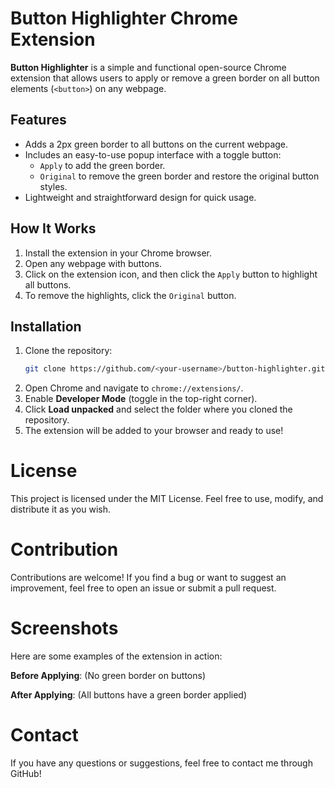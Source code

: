 # Button Highlighter Chrome Extension

**Button Highlighter** is a simple and functional open-source Chrome extension that allows users to apply or remove a green border on all button elements (`<button>`) on any webpage. 

## Features

- Adds a 2px green border to all buttons on the current webpage.
- Includes an easy-to-use popup interface with a toggle button:
  - `Apply` to add the green border.
  - `Original` to remove the green border and restore the original button styles.
- Lightweight and straightforward design for quick usage.

## How It Works

1. Install the extension in your Chrome browser.
2. Open any webpage with buttons.
3. Click on the extension icon, and then click the `Apply` button to highlight all buttons.
4. To remove the highlights, click the `Original` button.

## Installation

1. Clone the repository:
   ```bash
   git clone https://github.com/<your-username>/button-highlighter.git
   ```
2. Open Chrome and navigate to `chrome://extensions/`.
3. Enable **Developer Mode** (toggle in the top-right corner).
4. Click **Load unpacked** and select the folder where you cloned the repository.
5. The extension will be added to your browser and ready to use!

# License
This project is licensed under the MIT License. Feel free to use, modify, and distribute it as you wish.

# Contribution
Contributions are welcome! If you find a bug or want to suggest an improvement, feel free to open an issue or submit a pull request.

# Screenshots
Here are some examples of the extension in action:

**Before Applying**: (No green border on buttons)

**After Applying**: (All buttons have a green border applied)

# Contact
If you have any questions or suggestions, feel free to contact me through GitHub!
